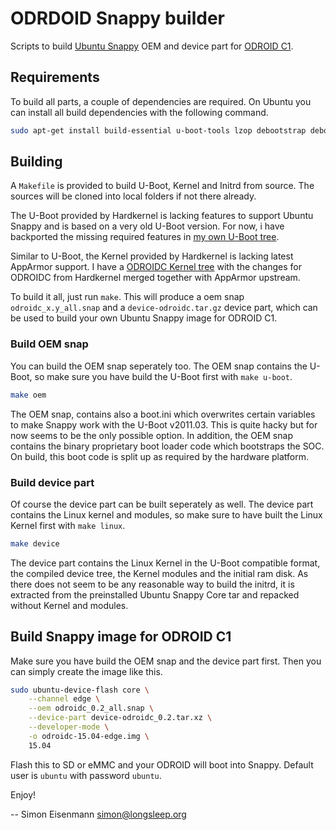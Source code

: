 # ODRDOID Snappy builder

Scripts to build [Ubuntu Snappy](http://developer.ubuntu.com/snappy/) OEM and device part for [ODROID C1](http://www.hardkernel.com/main/products/prdt_info.php?g_code=G141578608433).

## Requirements

To build all parts, a couple of dependencies are required. On Ubuntu you can
install all build dependencies with the following command.

```bash
sudo apt-get install build-essential u-boot-tools lzop debootstrap debootstrap gcc-arm-linux-gnueabihf
```

## Building

A `Makefile` is provided to build U-Boot, Kernel and Initrd from source. The
sources will be cloned into local folders if not there already.

The U-Boot provided by Hardkernel is lacking features to support Ubuntu Snappy
and is based on a very old U-Boot version. For now, i have backported the
missing required features in [my own U-Boot tree](https://github.com/longsleep/u-boot-odroidc).

Similar to U-Boot, the Kernel provided by Hardkernel is lacking latest
AppArmor support. I have a [ODROIDC Kernel tree](https://github.com/longsleep/ubuntu-odroidc)
with the changes for ODROIDC from Hardkernel merged together with AppArmor
upstream.

To build it all, just run `make`. This will produce a oem snap `odroidc_x.y_all.snap`
and a `device-odroidc.tar.gz` device part, which can be used to build your own
Ubuntu Snappy image for ODROID C1.

### Build OEM snap

You can build the OEM snap seperately too. The OEM snap contains the U-Boot,
so make sure you have build the U-Boot first with `make u-boot`.

```bash
make oem
```

The OEM snap, contains also a boot.ini which overwrites certain variables to
make Snappy work with the U-Boot v2011.03. This is quite hacky but for now
seems to be the only possible option. In addition, the OEM snap contains the
binary proprietary boot loader code which bootstraps the SOC. On build, this
boot code is split up as required by the hardware platform.

### Build device part

Of course the device part can be built seperately as well. The device part
contains the Linux kernel and modules, so make sure to have built the Linux
Kernel first with `make linux`.

```bash
make device
```

The device part contains the Linux Kernel in the U-Boot compatible format, the
compiled device tree, the Kernel modules and the initial ram disk. As there
does not seem to be any reasonable way to build the initrd, it is extracted
from the preinstalled Ubuntu Snappy Core tar and repacked without Kernel and
modules.

## Build Snappy image for ODROID C1

Make sure you have build the OEM snap and the device part first. Then you can
simply create the image like this.

```bash
sudo ubuntu-device-flash core \
	--channel edge \
	--oem odroidc_0.2_all.snap \
	--device-part device-odroidc_0.2.tar.xz \
	--developer-mode \
	-o odroidc-15.04-edge.img \
	15.04
```

Flash this to SD or eMMC and your ODROID will boot into Snappy. Default user
is `ubuntu` with password `ubuntu`.

Enjoy!

--
Simon Eisenmann <simon@longsleep.org>